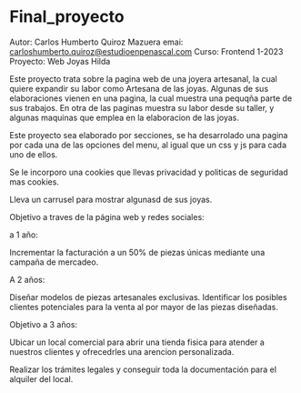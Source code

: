 # Final_proyecto

Autor: Carlos Humberto Quiroz Mazuera
emai: carloshumberto.quiroz@estudioenpenascal.com
Curso: Frontend 1-2023
Proyecto: Web Joyas Hilda

Este proyecto trata sobre la pagina web de una joyera artesanal, la cual quiere expandir su labor como Artesana de las joyas.
Algunas de sus elaboraciones vienen en una pagina, la cual muestra una pequqña parte de sus trabajos.
En otra de las paginas muestra su labor desde su taller, y algunas maquinas que emplea en la elaboracion de las joyas.

Este proyecto sea elaborado por secciones, se ha desarrolado una pagina por cada una de las opciones del menu, al igual que un css y js para cada uno de ellos.

Se le incorporo una cookies que llevas privacidad y politicas de seguridad mas cookies.

Lleva un carrusel para mostrar algunasd de sus joyas.

Objetivo a traves de la página web y redes sociales:

a 1 año:

Incrementar la facturación a un 50% de piezas únicas mediante una campaña de mercadeo.

A 2 años:

Diseñar modelos de piezas artesanales exclusivas.
Identificar los posibles clientes potenciales para la venta al por mayor de las piezas diseñadas.

Objetivo a 3 años:

Ubicar un local comercial para abrir una tienda fisica para atender a nuestros clientes y ofrecedrles una arencion personalizada.

Realizar los trámites legales y conseguir toda la documentación para el alquiler del local.
